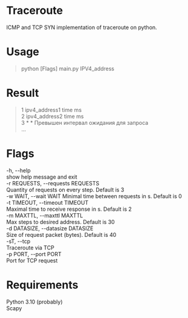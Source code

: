 # Traceroute
ICMP and TCP SYN implementation of traceroute on python.
# Usage
> python [Flags] main.py IPV4_address  
# Result  
> 1	ipv4_address1     	time  ms  
> 2 ipv4_address2	      time  ms  
> 3	*           	*            Превышен интервал ожидания для запроса  
...
# Flags
  -h, --help            
  show help message and exit  
  -r REQUESTS, --requests REQUESTS  
  Quantity of requests on every step. Default is 3  
  -w WAIT, --wait WAIT  Minimal time between requests in s. Default is 0  
  -t TIMEOUT, --timeout TIMEOUT  
  Maximal time to receive response in s. Default is 2  
  -m MAXTTL, --maxttl MAXTTL  
  Max steps to desired address. Default is 30  
  -d DATASIZE, --datasize DATASIZE  
  Size of request packet (bytes). Default is 40  
  -sT, --tcp            
  Traceroute via TCP  
  -p PORT, --port PORT  
  Port for TCP request  
  
# Requirements  
  Python 3.10 (probably)  
  Scapy  
  

